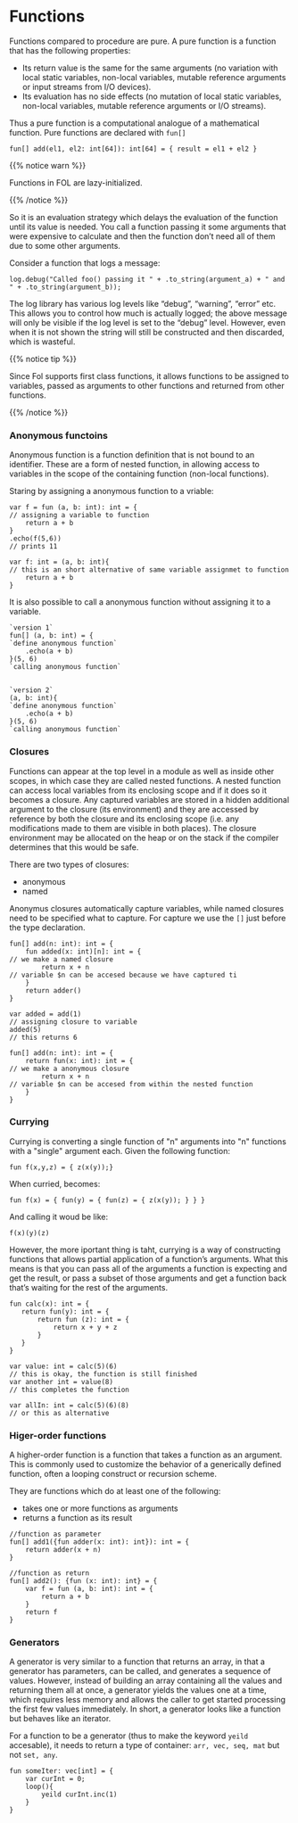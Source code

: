 # Functions

Functions compared to procedure are pure. A pure function is a function that has the following properties:

- Its return value is the same for the same arguments (no variation with local static variables, non-local variables, mutable reference arguments or input streams from I/O devices).
- Its evaluation has no side effects (no mutation of local static variables, non-local variables, mutable reference arguments or I/O streams).

Thus a pure function is a computational analogue of a mathematical function. Pure functions are declared with `fun[]`
```
fun[] add(el1, el2: int[64]): int[64] = { result = el1 + el2 }
```
{{% notice warn %}}

Functions in FOL are lazy-initialized. 

{{% /notice %}}

So it is an evaluation strategy which delays the evaluation of the function until its value is needed. You call a function passing it some arguments that were expensive to calculate and then the function don’t need all of them due to some other arguments.

Consider a function that logs a message:
```
log.debug("Called foo() passing it " + .to_string(argument_a) + " and " + .to_string(argument_b));
```
The log library has various log levels like “debug”, “warning”, “error” etc. This allows you to control how much is actually logged; the above message will only be visible if the log level is set to the “debug” level. However, even when it is not shown the string will still be constructed and then discarded, which is wasteful.


{{% notice tip %}}

Since Fol supports first class functions, it allows functions to be assigned to variables, passed as arguments to other functions and returned from other functions.

{{% /notice %}}

### Anonymous functoins

Anonymous function is a function definition that is not bound to an identifier. These are a form of nested function, in allowing access to variables in the scope of the containing function (non-local functions).

Staring by assigning a anonymous function to a vriable:
```
var f = fun (a, b: int): int = {                                        // assigning a variable to function
    return a + b
}
.echo(f(5,6))                                                           // prints 11

var f: int = (a, b: int){                                               // this is an short alternative of same variable assignmet to function
    return a + b
}
```

It is also possible to call a anonymous function without assigning it to a variable.
```
`version 1`
fun[] (a, b: int) = {                                                   `define anonymous function`
    .echo(a + b)
}(5, 6)                                                                 `calling anonymous function`


`version 2`
(a, b: int){                                                            `define anonymous function`
    .echo(a + b)
}(5, 6)                                                                 `calling anonymous function`
```


### Closures
Functions can appear at the top level in a module as well as inside other scopes, in which case they are called nested functions. A nested function can access local variables from its enclosing scope and if it does so it becomes a closure. Any captured variables are stored in a hidden additional argument to the closure (its environment) and they are accessed by reference by both the closure and its enclosing scope (i.e. any modifications made to them are visible in both places). The closure environment may be allocated on the heap or on the stack if the compiler determines that this would be safe. 

There are two types of closures:
- anonymous
- named

Anonymus closures automatically capture variables, while named closures need to be specified what to capture. For capture we use the `[]` just before the type declaration.
```
fun[] add(n: int): int = {
    fun added(x: int)[n]: int = {                                       // we make a named closure 
        return x + n                                                    // variable $n can be accesed because we have captured ti
    }    
    return adder()
}

var added = add(1)                                                      // assigning closure to variable
added(5)                                                                // this returns 6
```

```
fun[] add(n: int): int = {
    return fun(x: int): int = {                                         // we make a anonymous closure 
        return x + n                                                    // variable $n can be accesed from within the nested function
    }
}
```

### Currying
Currying is converting a single function of "n" arguments into "n" functions with a "single" argument each. Given the following function:
```
fun f(x,y,z) = { z(x(y));}
```
When curried, becomes:
```
fun f(x) = { fun(y) = { fun(z) = { z(x(y)); } } }
```
 And calling it woud be like:
 ```
f(x)(y)(z)
 ```
However, the more iportant thing is taht, currying is a way of constructing functions that allows partial application of a function’s arguments. What this means is that you can pass all of the arguments a function is expecting and get the result, or pass a subset of those arguments and get a function back that’s waiting for the rest of the arguments. 
 ```
fun calc(x): int = {
    return fun(y): int = {
        return fun (z): int = {
            return x + y + z
        } 
    }
}

var value: int = calc(5)(6)                                             // this is okay, the function is still finished
var another int = value(8)                                              // this completes the function

var allIn: int = calc(5)(6)(8)                                          // or this as alternative
 ```

### Higer-order functions
A higher-order function is a function that takes a function as an argument. This is commonly used to customize the behavior of a generically defined function, often a looping construct or recursion scheme.

They are functions which do at least one of the following:

- takes one or more functions as arguments
- returns a function as its result

```
//function as parameter
fun[] add1({fun adder(x: int): int}): int = {
    return adder(x + n)
}

//function as return
fun[] add2(): {fun (x: int): int} = {
    var f = fun (a, b: int): int = {
        return a + b
    }    
    return f
}
```
### Generators
A generator is very similar to a function that returns an array, in that a generator has parameters, can be called, and generates a sequence of values. However, instead of building an array containing all the values and returning them all at once, a generator yields the values one at a time, which requires less memory and allows the caller to get started processing the first few values immediately. In short, a generator looks like a function but behaves like an iterator.

For a function to be a generator (thus to make the keyword `yeild` accesable), it needs to return a type of container: `arr, vec, seq, mat` but not `set, any`.
```
fun someIter: vec[int] = {
    var curInt = 0;
    loop(){
        yeild curInt.inc(1)
    }
}
```
